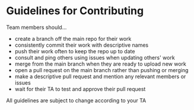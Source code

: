 # Guidelines for Contributing

Team members should...
- create a branch off the main repo for their work
- consistently commit their work with descriptive names
- push their work often to keep the repo up to date
- consult and ping others using issues when updating others' work
- merge from the main branch when they are ready to upload new work
- open a pull request on the main branch rather than pushing or merging
- make a descriptive pull request and mention any relevant members or issues
- wait for their TA to test and approve their pull request

All guidelines are subject to change according to your TA
